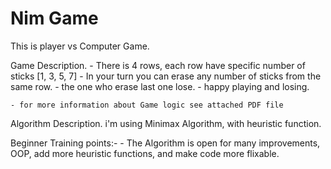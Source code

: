 # Nim Game
This is player vs Computer Game.

Game Description.
	- There is 4 rows, each row have specific number of sticks [1, 3, 5, 7]
	- In your turn you can erase any number of sticks from the same row.
	- the one who erase last one lose.
	- happy playing and losing.

	- for more information about Game logic see attached PDF file

Algorithm Description.
	i'm using Minimax Algorithm, with heuristic function.

Beginner Training points:-
	- The Algorithm is open for many improvements, OOP, add more heuristic functions, and make code more flixable.

